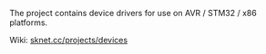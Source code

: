 The project contains device drivers for use on AVR / STM32 / x86 platforms.

Wiki: <a href="https://sknet.cc/projects/devices/">sknet.cc/projects/devices</a>
